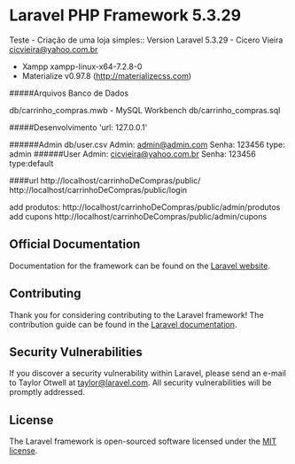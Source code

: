 # Laravel PHP Framework 5.3.29 

Teste - Criação de uma loja simples:: Version Laravel 5.3.29 - Cicero Vieira cicvieira@yahoo.com.br

- Xampp xampp-linux-x64-7.2.8-0
- Materialize v0.97.8 (http://materializecss.com)

#####Arquivos Banco de Dados 

db/carrinho_compras.mwb - MySQL Workbench
db/carrinho_compras.sql

#####Desenvolvimento 'url: 127.0.0.1'

######Admin db/user.csv
Admin: admin@admin.com
Senha: 123456
type: admin
######User
Admin: cicvieira@yahoo.com.br
Senha: 123456
type:default

####url
http://localhost/carrinhoDeCompras/public/
http://localhost/carrinhoDeCompras/public/login

add produtos:
http://localhost/carrinhoDeCompras/public/admin/produtos
add cupons
http://localhost/carrinhoDeCompras/public/admin/cupons



## Official Documentation

Documentation for the framework can be found on the [Laravel website](http://laravel.com/docs).

## Contributing

Thank you for considering contributing to the Laravel framework! The contribution guide can be found in the [Laravel documentation](http://laravel.com/docs/contributions).

## Security Vulnerabilities

If you discover a security vulnerability within Laravel, please send an e-mail to Taylor Otwell at taylor@laravel.com. All security vulnerabilities will be promptly addressed.

## License

The Laravel framework is open-sourced software licensed under the [MIT license](http://opensource.org/licenses/MIT).

